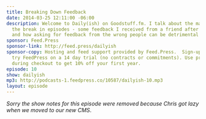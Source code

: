 ```yaml
---
title: Breaking Down Feedback
date: 2014-03-25 12:11:00 -06:00
description: Welcome to Daily(ish) on Goodstuff.fm. I talk about the main reason for
  the break in episodes - some feedback I received from a friend after episode 9 -
  and how asking for feedback from the wrong people can be detrimental to your process.
sponsor: Feed.Press
sponsor-link: http://feed.press/dailyish
sponsor-copy: Hosting and feed support provided by Feed.Press.  Sign-up today and
  try FeedPress on a 14 day trial (no contracts or commitments). Use promo code "dailyish"
  during checkout to get 10% off your first year.
episode: 10
show: dailyish
mp3: http://podcasts-1.feedpress.co/10587/dailyish-10.mp3
layout: episode
---
```


<em>Sorry the show notes for this episode were removed because Chris got lazy when we moved to our new CMS</em>.
